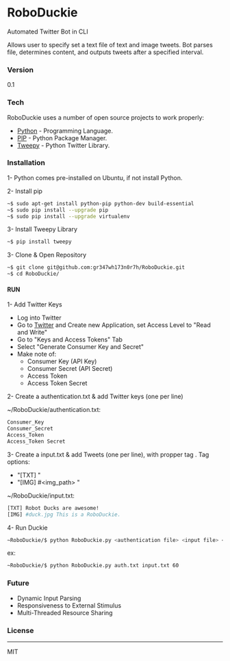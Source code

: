 # RoboDuckie

Automated Twitter Bot in CLI

Allows user to specify set a text file of text and image tweets. Bot parses file, determines content, and outputs tweets after a specified interval. 

### Version
0.1 

### Tech

RoboDuckie uses a number of open source projects to work properly:

* [Python] - Programming Language.
* [PIP] - Python Package Manager.
* [Tweepy] - Python Twitter Library.


### Installation

 1- Python comes pre-installed on Ubuntu, if not install Python.
 
 2- Install pip

```sh
~$ sudo apt-get install python-pip python-dev build-essential 
~$ sudo pip install --upgrade pip 
~$ sudo pip install --upgrade virtualenv 
```

3- Install Tweepy Library
```sh
~$ pip install tweepy
```

3- Clone & Open Repository 
```sh
~$ git clone git@github.com:gr347wh173n0r7h/RoboDuckie.git
~$ cd RoboDuckie/
```
#### RUN
1- Add Twitter Keys
* Log into Twitter
* Go to [Twitter](http://apps.twitter.com) and Create new Application, set Access Level to "Read and Write"
* Go to "Keys and Access Tokens" Tab
* Select "Generate Consumer Key and Secret"
* Make note of:
  * Consumer Key (API Key)
  * Consumer Secret (API Secret)
  * Access Token
  * Access Token Secret
  
2- Create a authentication.txt & add Twitter keys (one per line)

~/RoboDuckie/authentication.txt:
```sh
Consumer_Key
Consumer_Secret
Access_Token
Access_Token Secret
```

3- Create a input.txt & add Tweets (one per line), with propper tag . Tag options: 

* "[TXT] <Tweet>"
* "[IMG] #<img_path> <Tweet>"

~/RoboDuckie/input.txt:
```sh
[TXT] Robot Ducks are awesome!
[IMG] #duck.jpg This is a RoboDuckie.
```

4- Run Duckie
```sh
~RoboDuckie/$ python RoboDuckie.py <authentication file> <input file> <sleep time in seconds>
```
ex:
```sh
~RoboDuckie/$ python RoboDuckie.py auth.txt input.txt 60
```
### Future

* Dynamic Input Parsing
* Responsiveness to External Stimulus
* Multi-Threaded Resource Sharing

### License
----

MIT

   [tweepy]: <http://www.tweepy.org/>
   [pip]: <https://pypi.python.org/pypi/pip>
   [python]: <https://www.python.org/>
 

